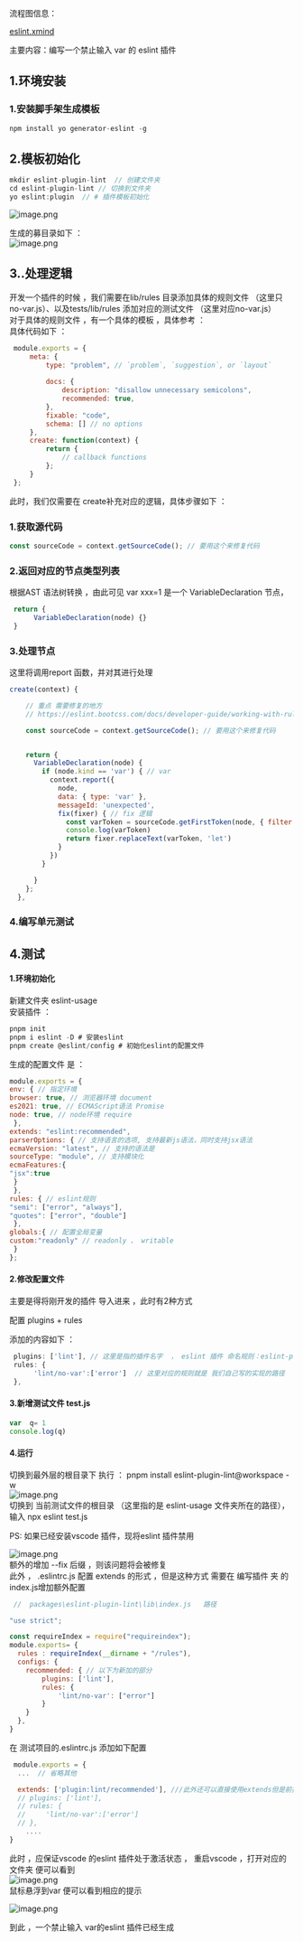 流程图信息：

[eslint.xmind](https://www.yuque.com/attachments/yuque/0/2022/xmind/12934489/1659687154044-82a377f0-ba0f-404b-be04-049c94a3b8cc.xmind?_lake_card=%7B%22src%22%3A%22https%3A%2F%2Fwww.yuque.com%2Fattachments%2Fyuque%2F0%2F2022%2Fxmind%2F12934489%2F1659687154044-82a377f0-ba0f-404b-be04-049c94a3b8cc.xmind%22%2C%22name%22%3A%22eslint.xmind%22%2C%22size%22%3A516237%2C%22type%22%3A%22application%2Fvnd.xmind.workbook%22%2C%22ext%22%3A%22xmind%22%2C%22source%22%3A%22%22%2C%22status%22%3A%22done%22%2C%22mode%22%3A%22title%22%2C%22download%22%3Atrue%2C%22taskId%22%3A%22u809b68d9-e48f-481b-8a48-c26f8bc963c%22%2C%22taskType%22%3A%22upload%22%2C%22__spacing%22%3A%22both%22%2C%22id%22%3A%22ub65950d2%22%2C%22margin%22%3A%7B%22top%22%3Atrue%2C%22bottom%22%3Atrue%7D%2C%22card%22%3A%22file%22%7D)

主要内容：编写一个禁止输入 var 的 eslint 插件 
## 1.环境安装
### 1.安装脚手架生成模板
```javascript
npm install yo generator-eslint -g
```
## 2.模板初始化
```javascript
mkdir eslint-plugin-lint  // 创建文件夹
cd eslint-plugin-lint // 切换到文件夹
yo eslint:plugin  // # 插件模板初始化
```
![image.png](https://cdn.nlark.com/yuque/0/2022/png/12934489/1659683819737-a69a39f6-1ae6-4195-9af9-9f9ec45542a4.png#clientId=u6e9df904-0f83-4&crop=0&crop=0&crop=1&crop=1&from=paste&height=433&id=ucfdd60a5&margin=%5Bobject%20Object%5D&name=image.png&originHeight=649&originWidth=1194&originalType=binary&ratio=1&rotation=0&showTitle=false&size=83188&status=done&style=none&taskId=u25ab30a1-932f-4b37-ae48-5ae0e8898a0&title=&width=796)

生成的募目录如下 ：<br />![image.png](https://cdn.nlark.com/yuque/0/2022/png/12934489/1659683954087-c11af760-a413-423c-8e59-011287f40679.png#clientId=u6e9df904-0f83-4&crop=0&crop=0&crop=1&crop=1&from=paste&height=457&id=uea3ef484&margin=%5Bobject%20Object%5D&name=image.png&originHeight=685&originWidth=445&originalType=binary&ratio=1&rotation=0&showTitle=false&size=44801&status=done&style=none&taskId=u88bee978-e0a5-4a72-b214-f07093b28fc&title=&width=296.6666666666667)

## 3..处理逻辑
开发一个插件的时候 ，我们需要在lib/rules 目录添加具体的规则文件 （这里只no-var.js）、以及tests/lib/rules 添加对应的测试文件 （这里对应no-var.js）<br />对于具体的规则文件 ，有一个具体的模板 ，具体参考 ：<br />具体代码如下 ：
```javascript
 module.exports = {
     meta: {
         type: "problem", // `problem`, `suggestion`, or `layout`
 
         docs: {
             description: "disallow unnecessary semicolons",
             recommended: true,
         },
         fixable: "code",
         schema: [] // no options
     },
     create: function(context) {
         return {
             // callback functions
         };
     }
 };
```
此时，我们仅需要在 create补充对应的逻辑，具体步骤如下 ：

### 1.获取源代码 
```javascript
const sourceCode = context.getSourceCode(); // 要用这个来修复代码
```

### 2.返回对应的节点类型列表 
根据AST 语法树转换 ，由此可见   var  xxx=1 是一个 VariableDeclaration 节点，
```javascript
 return {
      VariableDeclaration(node) {}
 }
```
### 3.处理节点
这里将调用report 函数，并对其进行处理 
```javascript
create(context) {

    // 重点 需要修复的地方 
    // https://eslint.bootcss.com/docs/developer-guide/working-with-rules

    const sourceCode = context.getSourceCode(); // 要用这个来修复代码


    return {
      VariableDeclaration(node) {
        if (node.kind == 'var') { // var
          context.report({
            node,
            data: { type: 'var' },
            messageId: 'unexpected',
            fix(fixer) { // fix 逻辑
              const varToken = sourceCode.getFirstToken(node, { filter: t => t.value === 'var' })
              console.log(varToken)
              return fixer.replaceText(varToken, 'let')
            }
          })
        }

      }
    };
  },
```
 

### 4.编写单元测试

## 4.测试
#### 1.环境初始化 
新建文件夹 eslint-usage<br />安装插件 ： 
```javascript
pnpm init
pnpm i eslint -D # 安装eslint
pnpm create @eslint/config # 初始化eslint的配置⽂件
```
生成的配置文件 是 ：
```javascript
module.exports = {
env: { // 指定环境
browser: true, // 浏览器环境 document
es2021: true, // ECMAScript语法 Promise
node: true, // node环境 require
 },
extends: "eslint:recommended",
parserOptions: { // ⽀持语⾔的选项, ⽀持最新js语法，同时⽀持jsx语法
ecmaVersion: "latest", // ⽀持的语法是
sourceType: "module", // ⽀持模块化
ecmaFeatures:{
"jsx":true
 }
 },
rules: { // eslint规则
"semi": ["error", "always"],
"quotes": ["error", "double"]
 },
globals:{ // 配置全局变量
custom:"readonly" // readonly 、 writable
 }
};
```
#### 2.修改配置文件 
主要是得将刚开发的插件 导入进来 ，此时有2种方式 

配置 plugins + rules 

添加的内容如下 ：
```javascript
 plugins: ['lint'], // 这里是指的插件名字  ， eslint 插件 命名规则：eslint-plugin-xxxx
 rules: {
      'lint/no-var':['error']  // 这里对应的规则就是 我们自己写的实现的路径
 },
```

#### 3.新增测试文件 test.js
```javascript
var  q= 1
console.log(q)
```

#### 4.运行 
切换到最外层的根目录下 执行 ： pnpm install  eslint-plugin-lint@workspace -w<br />![image.png](https://cdn.nlark.com/yuque/0/2022/png/12934489/1659782461473-d71340c5-fb48-4600-8156-e5118cd9d420.png#clientId=ucb07df58-e790-4&crop=0&crop=0&crop=1&crop=1&from=paste&height=208&id=u9ebba9c3&margin=%5Bobject%20Object%5D&name=image.png&originHeight=312&originWidth=1460&originalType=binary&ratio=1&rotation=0&showTitle=false&size=45964&status=done&style=none&taskId=u965ab19c-f943-43d7-98b0-68eff7c2548&title=&width=973.3333333333334)<br />切换到 当前测试文件的根目录 （这里指的是 eslint-usage 文件夹所在的路径），输入 npx eslint test.js

PS: 如果已经安装vscode 插件，现将eslint 插件禁用

![image.png](https://cdn.nlark.com/yuque/0/2022/png/12934489/1659782771153-86b090d8-5a5f-4297-91e9-4f9055983e57.png#clientId=ucb07df58-e790-4&crop=0&crop=0&crop=1&crop=1&from=paste&height=449&id=uf8847acb&margin=%5Bobject%20Object%5D&name=image.png&originHeight=673&originWidth=1103&originalType=binary&ratio=1&rotation=0&showTitle=false&size=65330&status=done&style=none&taskId=u0fc8da29-734b-49c0-9054-d894eccfc1e&title=&width=735.3333333333334)<br />额外的增加  --fix 后缀 ，则该问题将会被修复 <br />此外 ， .eslintrc.js 配置 extends 的形式 ，但是这种方式 需要在 编写插件 夹 的index.js增加额外配置 
```javascript
 //  packages\eslint-plugin-lint\lib\index.js   路径

"use strict";

const requireIndex = require("requireindex");
module.exports= {
  rules : requireIndex(__dirname + "/rules"),
  configs: {
    recommended: { // 以下为新加的部分 
        plugins: ['lint'],
        rules: {
            'lint/no-var': ["error"]
        }
    }
  },
}
```
在 测试项目的.eslintrc.js 添加如下配置 
```javascript
 module.exports = {
  ...  // 省略其他 

  extends: ['plugin:lint/recommended'], ///此外还可以直接使用extends但是前提条件 是得提前配置好插件的一些信息
  // plugins: ['lint'],
  // rules: {
  //     'lint/no-var':['error']
  // },
    ....
}
```

此时 ，应保证vscode 的eslint 插件处于激活状态 ， 重启vscode  ，打开对应的文件夹  便可以看到 <br />![image.png](https://cdn.nlark.com/yuque/0/2022/png/12934489/1659783706382-67b93a9f-195f-46f1-a99b-43570749d52f.png#clientId=ucb07df58-e790-4&crop=0&crop=0&crop=1&crop=1&from=paste&height=77&id=uc9ba9875&margin=%5Bobject%20Object%5D&name=image.png&originHeight=116&originWidth=441&originalType=binary&ratio=1&rotation=0&showTitle=false&size=6565&status=done&style=none&taskId=u8910dc83-a853-408a-85b7-5e6c8cfae28&title=&width=294)<br />鼠标悬浮到var 便可以看到相应的提示 

![image.png](https://cdn.nlark.com/yuque/0/2022/png/12934489/1659783796926-769cbb4b-e784-46c3-9d32-be8d74a01d78.png#clientId=ucb07df58-e790-4&crop=0&crop=0&crop=1&crop=1&from=paste&height=131&id=u139c581d&margin=%5Bobject%20Object%5D&name=image.png&originHeight=197&originWidth=633&originalType=binary&ratio=1&rotation=0&showTitle=false&size=22274&status=done&style=none&taskId=ub707f1dd-f562-4b75-bb1d-09b61872cdb&title=&width=422)

到此 ，一个禁止输入 var的eslint 插件已经生成 



